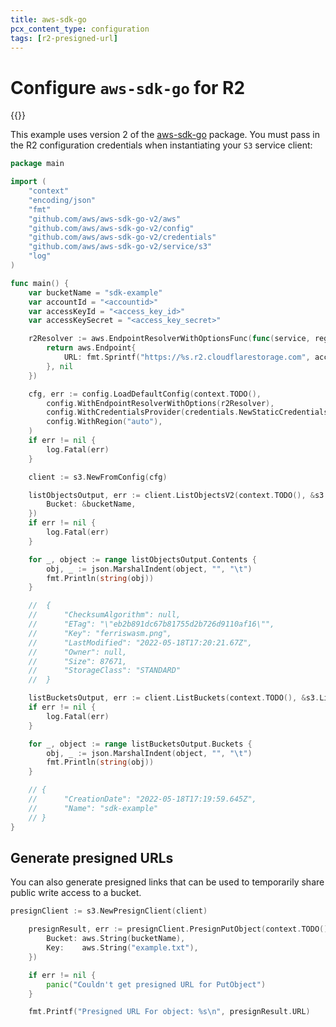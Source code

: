 ```yaml
---
title: aws-sdk-go
pcx_content_type: configuration
tags: [r2-presigned-url]
---
```


# Configure `aws-sdk-go` for R2 

{{<render file="_keys.md">}}<br>

This example uses version 2 of the [aws-sdk-go](https://github.com/aws/aws-sdk-go-v2) package. You must pass in the R2 configuration credentials when instantiating your `S3` service client:

```go
package main

import (
	"context"
	"encoding/json"
	"fmt"
	"github.com/aws/aws-sdk-go-v2/aws"
	"github.com/aws/aws-sdk-go-v2/config"
	"github.com/aws/aws-sdk-go-v2/credentials"
	"github.com/aws/aws-sdk-go-v2/service/s3"
	"log"
)

func main() {
	var bucketName = "sdk-example"
	var accountId = "<accountid>"
	var accessKeyId = "<access_key_id>"
	var accessKeySecret = "<access_key_secret>"

	r2Resolver := aws.EndpointResolverWithOptionsFunc(func(service, region string, options ...interface{}) (aws.Endpoint, error) {
		return aws.Endpoint{
			URL: fmt.Sprintf("https://%s.r2.cloudflarestorage.com", accountId),
		}, nil
	})

	cfg, err := config.LoadDefaultConfig(context.TODO(),
		config.WithEndpointResolverWithOptions(r2Resolver),
		config.WithCredentialsProvider(credentials.NewStaticCredentialsProvider(accessKeyId, accessKeySecret, "")),
		config.WithRegion("auto"),
	)
	if err != nil {
		log.Fatal(err)
	}

	client := s3.NewFromConfig(cfg)

	listObjectsOutput, err := client.ListObjectsV2(context.TODO(), &s3.ListObjectsV2Input{
		Bucket: &bucketName,
	})
	if err != nil {
		log.Fatal(err)
	}

	for _, object := range listObjectsOutput.Contents {
		obj, _ := json.MarshalIndent(object, "", "\t")
		fmt.Println(string(obj))
	}

	//  {
	//  	"ChecksumAlgorithm": null,
	//  	"ETag": "\"eb2b891dc67b81755d2b726d9110af16\"",
	//  	"Key": "ferriswasm.png",
	//  	"LastModified": "2022-05-18T17:20:21.67Z",
	//  	"Owner": null,
	//  	"Size": 87671,
	//  	"StorageClass": "STANDARD"
	//  }

	listBucketsOutput, err := client.ListBuckets(context.TODO(), &s3.ListBucketsInput{})
	if err != nil {
		log.Fatal(err)
	}

	for _, object := range listBucketsOutput.Buckets {
		obj, _ := json.MarshalIndent(object, "", "\t")
		fmt.Println(string(obj))
	}

	// {
	// 		"CreationDate": "2022-05-18T17:19:59.645Z",
	// 		"Name": "sdk-example"
	// }
}
```

## Generate presigned URLs

You can also generate presigned links that can be used to temporarily share public write access to a bucket.

```go
presignClient := s3.NewPresignClient(client)

	presignResult, err := presignClient.PresignPutObject(context.TODO(), &s3.PutObjectInput{
		Bucket: aws.String(bucketName),
		Key:    aws.String("example.txt"),
	})

	if err != nil {
		panic("Couldn't get presigned URL for PutObject")
	}

	fmt.Printf("Presigned URL For object: %s\n", presignResult.URL)
```
